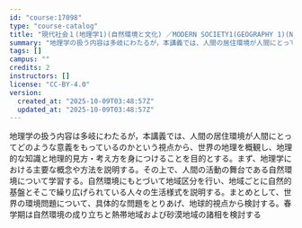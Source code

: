 ```yaml
---
id: "course:17098"
type: "course-catalog"
title: "現代社会１(地理学1)(自然環境と文化) ／MODERN SOCIETY1(GEOGRAPHY 1)(NATURAL ENVIRONMENT AND CULTURES)"
summary: "地理学の扱う内容は多岐にわたるが，本講義では、人間の居住環境が人間にとってどのような意義をもっているのかという視点から、世界の地理を概観し、地理的な知識と地理的見方・考え方を身につけることを目的とする。まず、地理学における主要な概念や方法を…"
tags: []
campus: ""
credits: 2
instructors: []
license: "CC-BY-4.0"
version:
  created_at: "2025-10-09T03:48:57Z"
  updated_at: "2025-10-09T03:48:57Z"
---
```

地理学の扱う内容は多岐にわたるが，本講義では、人間の居住環境が人間にとってどのような意義をもっているのかという視点から、世界の地理を概観し、地理的な知識と地理的見方・考え方を身につけることを目的とする。まず、地理学における主要な概念や方法を説明する。その上で、人間の活動の舞台である自然環境について学習する。自然環境にもとづいて地域区分を行い、地域ごとに自然的基盤とそこで繰り広げられている人々の生活様式を説明する。まとめとして、世界の環境問題について、具体的な問題をとりあげ、地球的視点から検討する。春学期は自然環境の成り立ちと熱帯地域および砂漠地域の諸相を検討する
